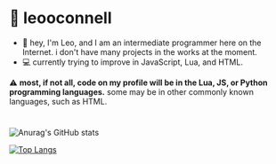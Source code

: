 # 🌆 leooconnell

- 👋 hey, I'm Leo, and I am an intermediate programmer here on the Internet. i don't have many projects in the works at the moment.
- 💻 currently trying to improve in JavaScript, Lua, and HTML.

⚠️ **most, if not all, code on my profile will be in the Lua, JS, or Python programming languages.** some may be in other commonly known languages, such as HTML.

#

![Anurag's GitHub stats](https://github-readme-stats.vercel.app/api?username=leooconnell&show_icons=true&count_private=true&theme=cobalt)

[![Top Langs](https://github-readme-stats.vercel.app/api/top-langs/?username=leooconnell&theme=cobalt)](https://github.com/anuraghazra/github-readme-stats)
